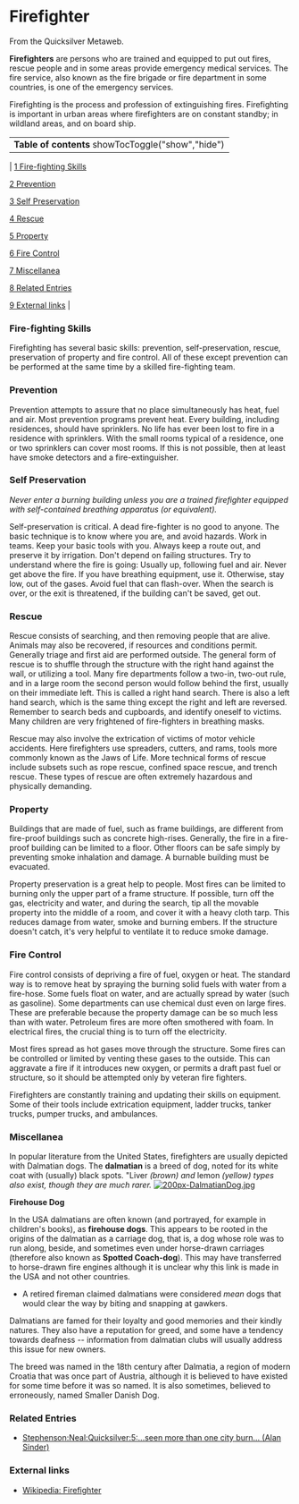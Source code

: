 
# Firefighter

From the Quicksilver Metaweb.

**Firefighters** are persons who are trained and equipped to put out fires, rescue people and in some areas provide emergency medical services. The fire service, also known as the fire brigade or fire department in some countries, is one of the emergency services. 

Firefighting is the process and profession of extinguishing fires. Firefighting is important in urban areas where firefighters are on constant standby; in wildland areas, and on board ship. 



|  |
| --- |
| **Table of contents** showTocToggle("show","hide") |
| 
[1 Fire-fighting Skills](/)


[2 Prevention](/)


[3 Self Preservation](/)


[4 Rescue](/)


[5 Property](/)


[6 Fire Control](/)


[7 Miscellanea](/)


[8 Related Entries](/)


[9 External links](/)
 |


### Fire-fighting Skills

 
Firefighting has several basic skills: prevention, self-preservation, rescue, preservation of property and fire control. All of these except prevention can be performed at the same time by a skilled fire-fighting team. 

### Prevention


Prevention attempts to assure that no place simultaneously has heat, fuel and air. Most prevention programs prevent heat. Every building, including residences, should have sprinklers. No life has ever been lost to fire in a residence with sprinklers. With the small rooms typical of a residence, one or two sprinklers can cover most rooms. If this is not possible, then at least have smoke detectors and a fire-extinguisher. 

### Self Preservation


*Never enter a burning building unless you are a trained firefighter equipped with self-contained breathing apparatus (or equivalent).*

Self-preservation is critical. A dead fire-fighter is no good to anyone. The basic technique is to know where you are, and avoid hazards. Work in teams. Keep your basic tools with you. Always keep a route out, and preserve it by irrigation. Don't depend on failing structures. Try to understand where the fire is going: Usually up, following fuel and air. Never get above the fire. If you have breathing equipment, use it. Otherwise, stay low, out of the gases. Avoid fuel that can flash-over. When the search is over, or the exit is threatened, if the building can't be saved, get out. 

### Rescue

 
Rescue consists of searching, and then removing people that are alive. Animals may also be recovered, if resources and conditions permit. Generally triage and first aid are performed outside. The general form of rescue is to shuffle through the structure with the right hand against the wall, or utilizing a tool. Many fire departments follow a two-in, two-out rule, and in a large room the second person would follow behind the first, usually on their immediate left. This is called a right hand search. There is also a left hand search, which is the same thing except the right and left are reversed. Remember to search beds and cupboards, and identify oneself to victims. Many children are very frightened of fire-fighters in breathing masks. 

Rescue may also involve the extrication of victims of motor vehicle accidents. Here firefighters use spreaders, cutters, and rams, tools more commonly known as the Jaws of Life. More technical forms of rescue include subsets such as rope rescue, confined space rescue, and trench rescue. These types of rescue are often extremely hazardous and physically demanding. 

### Property

 
Buildings that are made of fuel, such as frame buildings, are different from fire-proof buildings such as concrete high-rises. Generally, the fire in a fire-proof building can be limited to a floor. Other floors can be safe simply by preventing smoke inhalation and damage. A burnable building must be evacuated. 

Property preservation is a great help to people. Most fires can be limited to burning only the upper part of a frame structure. If possible, turn off the gas, electricity and water, and during the search, tip all the movable property into the middle of a room, and cover it with a heavy cloth tarp. This reduces damage from water, smoke and burning embers. If the structure doesn't catch, it's very helpful to ventilate it to reduce smoke damage. 

### Fire Control


Fire control consists of depriving a fire of fuel, oxygen or heat. The standard way is to remove heat by spraying the burning solid fuels with water from a fire-hose. Some fuels float on water, and are actually spread by water (such as gasoline). Some departments can use chemical dust even on large fires. These are preferable because the property damage can be so much less than with water. Petroleum fires are more often smothered with foam. In electrical fires, the crucial thing is to turn off the electricity. 

Most fires spread as hot gases move through the structure. Some fires can be controlled or limited by venting these gases to the outside. This can aggravate a fire if it introduces new oxygen, or permits a draft past fuel or structure, so it should be attempted only by veteran fire fighters. 

Firefighters are constantly training and updating their skills on equipment. Some of their tools include extrication equipment, ladder trucks, tanker trucks, pumper trucks, and ambulances.

### Miscellanea


In popular literature from the United States, firefighters are usually depicted with Dalmatian dogs. The **dalmatian** is a breed of dog, noted for its white coat with (usually) black spots. "Liver *(brown) and* lemon *(yellow) types also exist, though they are much rarer.* 
[![200px-DalmatianDog.jpg](/web/20060725172455im_/http://www.metaweb.com/wiki/upload/2/25/200px-DalmatianDog.jpg)](200px-dalmatiandog-jpg)  

**Firehouse Dog**

In the USA dalmatians are often known (and portrayed, for example in children's books), as **firehouse dogs**. This appears to be rooted in the origins of the dalmatian as a carriage dog, that is, a dog whose role was to run along, beside, and sometimes even under horse-drawn carriages (therefore also known as **Spotted Coach-dog**). This may have transferred to horse-drawn fire engines although it is unclear why this link is made in the USA and not other countries. 

* A retired fireman claimed dalmatians were considered *mean* dogs that would clear the way by biting and snapping at gawkers.


Dalmatians are famed for their loyalty and good memories and their kindly natures. They also have a reputation for greed, and some have a tendency towards deafness -- information from dalmatian clubs will usually address this issue for new owners. 

The breed was named in the 18th century after Dalmatia, a region of modern Croatia that was once part of Austria, although it is believed to have existed for some time before it was so named. It is also sometimes, believed to erroneously, named Smaller Danish Dog.

### Related Entries


* [Stephenson:Neal:Quicksilver:5:...seen more than one city burn... (Alan Sinder)](/stephenson-neal-quicksilver-5-seen-more-than-one-city-burn-alan-sinder)


### External links


* [Wikipedia: Firefighter](/http-en-wikipedia-org-wiki-firefighter)
